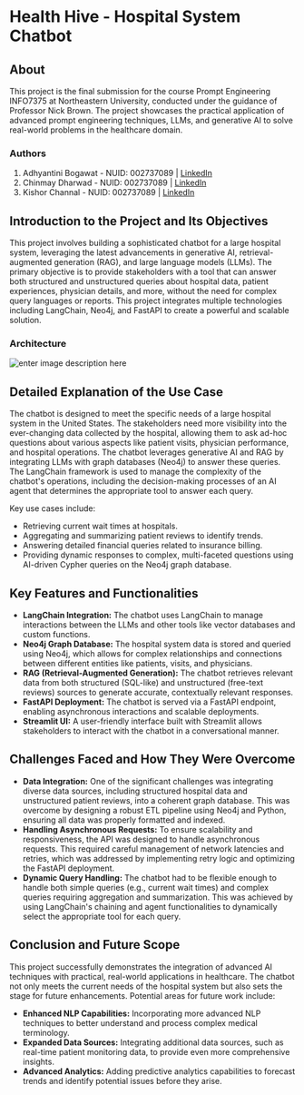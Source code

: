 

# Health Hive - Hospital System Chatbot

## About
This project is the final submission for the course Prompt Engineering INFO7375 at Northeastern University, conducted under the guidance of Professor Nick Brown. The project showcases the practical application of advanced prompt engineering techniques, LLMs, and generative AI to solve real-world problems in the healthcare domain.

### Authors
 1. Adhyantini Bogawat - NUID: 002737089 | [LinkedIn](https://www.linkedin.com/in/adhyantini-bogawat/) 
 2. Chinmay Dharwad - NUID: 002737089 | [LinkedIn](https://www.linkedin.com/in/chinmay-dharwad-476092128/)
 3. Kishor Channal - NUID: 002737089 | [LinkedIn](https://www.linkedin.com/in/kishorchannal/)   

## Introduction to the Project and Its Objectives

This project involves building a sophisticated chatbot for a large hospital system, leveraging the latest advancements in generative AI, retrieval-augmented generation (RAG), and large language models (LLMs). The primary objective is to provide stakeholders with a tool that can answer both structured and unstructured queries about hospital data, patient experiences, physician details, and more, without the need for complex query languages or reports. This project integrates multiple technologies including LangChain, Neo4j, and FastAPI to create a powerful and scalable solution.

### Architecture
![enter image description here](https://realpython.com/cdn-cgi/image/width=2000,format=auto/https://files.realpython.com/media/Screenshot_2024-01-15_at_8.08.18_PM.fe16f8a318cc.png)

## Detailed Explanation of the Use Case

The chatbot is designed to meet the specific needs of a large hospital system in the United States. The stakeholders need more visibility into the ever-changing data collected by the hospital, allowing them to ask ad-hoc questions about various aspects like patient visits, physician performance, and hospital operations. The chatbot leverages generative AI and RAG by integrating LLMs with graph databases (Neo4j) to answer these queries. The LangChain framework is used to manage the complexity of the chatbot's operations, including the decision-making processes of an AI agent that determines the appropriate tool to answer each query.

Key use cases include:

-   Retrieving current wait times at hospitals.
-   Aggregating and summarizing patient reviews to identify trends.
-   Answering detailed financial queries related to insurance billing.
-   Providing dynamic responses to complex, multi-faceted questions using AI-driven Cypher queries on the Neo4j graph database.

## Key Features and Functionalities

-   **LangChain Integration:** The chatbot uses LangChain to manage interactions between the LLMs and other tools like vector databases and custom functions.
-   **Neo4j Graph Database:** The hospital system data is stored and queried using Neo4j, which allows for complex relationships and connections between different entities like patients, visits, and physicians.
-   **RAG (Retrieval-Augmented Generation):** The chatbot retrieves relevant data from both structured (SQL-like) and unstructured (free-text reviews) sources to generate accurate, contextually relevant responses.
-   **FastAPI Deployment:** The chatbot is served via a FastAPI endpoint, enabling asynchronous interactions and scalable deployments.
-   **Streamlit UI:** A user-friendly interface built with Streamlit allows stakeholders to interact with the chatbot in a conversational manner.

## Challenges Faced and How They Were Overcome

-   **Data Integration:** One of the significant challenges was integrating diverse data sources, including structured hospital data and unstructured patient reviews, into a coherent graph database. This was overcome by designing a robust ETL pipeline using Neo4j and Python, ensuring all data was properly formatted and indexed.
-   **Handling Asynchronous Requests:** To ensure scalability and responsiveness, the API was designed to handle asynchronous requests. This required careful management of network latencies and retries, which was addressed by implementing retry logic and optimizing the FastAPI deployment.
-   **Dynamic Query Handling:** The chatbot had to be flexible enough to handle both simple queries (e.g., current wait times) and complex queries requiring aggregation and summarization. This was achieved by using LangChain's chaining and agent functionalities to dynamically select the appropriate tool for each query.

## Conclusion and Future Scope

This project successfully demonstrates the integration of advanced AI techniques with practical, real-world applications in healthcare. The chatbot not only meets the current needs of the hospital system but also sets the stage for future enhancements. Potential areas for future work include:

-   **Enhanced NLP Capabilities:** Incorporating more advanced NLP techniques to better understand and process complex medical terminology.
-   **Expanded Data Sources:** Integrating additional data sources, such as real-time patient monitoring data, to provide even more comprehensive insights.
-   **Advanced Analytics:** Adding predictive analytics capabilities to forecast trends and identify potential issues before they arise.

